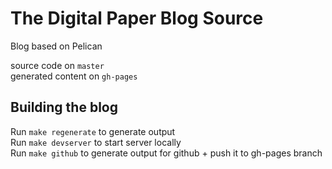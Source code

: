 # The Digital Paper Blog Source

Blog based on Pelican

source code on `master`  
generated content on `gh-pages`

Building the blog
---
Run `make regenerate` to generate output  
Run `make devserver` to start server locally  
Run `make github` to generate output for github + push it to gh-pages branch

